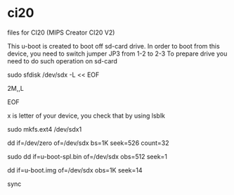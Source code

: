 # ci20
files for CI20 (MIPS Creator CI20 V2)

This u-boot is created to boot off sd-card drive.
In order to boot from this device, you need to switch jumper JP3 from 1-2 to 2-3
To prepare drive you need to do such operation on sd-card

sudo sfdisk /dev/sdx -L << EOF

2M,,L

EOF

x is letter of your device, you check that by using lsblk

sudo mkfs.ext4 /dev/sdx1

dd if=/dev/zero of=/dev/sdx bs=1K seek=526 count=32

sudo dd if=u-boot-spl.bin of=/dev/sdx obs=512 seek=1

dd if=u-boot.img of=/dev/sdx obs=1K seek=14

sync
